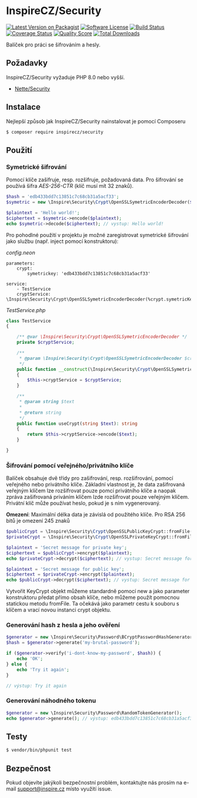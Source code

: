 # InspireCZ/Security

[![Latest Version on Packagist][ico-version]][link-packagist]
[![Software License][ico-license]](license.md)
[![Build Status][ico-travis]][link-travis]
[![Coverage Status][ico-scrutinizer]][link-scrutinizer]
[![Quality Score][ico-code-quality]][link-code-quality]
[![Total Downloads][ico-downloads]][link-downloads]

Balíček pro práci se šifrováním a hesly.

## Požadavky

InspireCZ/Security vyžaduje PHP 8.0 nebo vyšší.

- [Nette/Security](https://github.com/nette/security)

## Instalace

Nejlepší způsob jak InspireCZ/Security nainstalovat je pomocí Composeru

``` bash
$ composer require inspirecz/security
```

## Použití

### Symetrické šifrování

Pomocí klíče zašifruje, resp. rozšifruje, požadovaná data. Pro šifrování se používá šifra *AES-256-CTR* (klíč musí mít 32 znaků).

``` php
$hash = 'edb433bdd7c13851c7c68cb31a5acf33';
$symetric = new \Inspire\Security\Crypt\OpenSSLSymetricEncoderDecoder($hash);

$plaintext = 'Hello world!';
$ciphertext = $symetric->encode($plaintext);
echo $symetric->decode($ciphertext); // vystup: Hello world!
```

Pro pohodlné použití v projektu je možné zaregistrovat symetrické šifrování jako službu (např. inject pomocí konstruktoru):
 
*config.neon*

``` neon
parameters:
    crypt:
        symetrickey: 'edb433bdd7c13851c7c68cb31a5acf33' 

service:
    - TestService
    cryptService: \Inspire\Security\Crypt\OpenSSLSymetricEncoderDecoder(%crypt.symetricKey%)
```

*TestService.php*

``` php
class TestService
{

    /** @var \Inspire\Security\Crypt\OpenSSLSymetricEncoderDecoder */
    private $cryptService;

    /**
     * @param \Inspire\Security\Crypt\OpenSSLSymetricEncoderDecoder $cryptService
     */
    public function __construct(\Inspire\Security\Crypt\OpenSSLSymetricEncoderDecoder $cryptService)
    {
        $this->cryptService = $cryptService;
    }

    /**
     * @param string $text
     *
     * @return string
     */
    public function useCrypt(string $text): string
    {
        return $this->cryptService->encode($text);
    }

}
```

### Šifrování pomocí veřejného/privátního klíče

Balíček obsahuje dvě třídy pro zašifrování, resp. rozšifrování, pomocí veřejného nebo privátního klíče. Základní vlastnost je, že data zašifrovaná veřejným klíčem lze rozšifrovat pouze pomcí privátního klíče a naopak zpráva zašifrovaná priváním klíčem lzde rozšifrovat pouze veřejným klíčem. Privátní klíč může používat heslo, pokud je s ním vygenerovaný.

**Omezení**: Maximální délka data je závislá od použitého klíče. Pro RSA 256 bitů je omezení 245 znaků
 
 ``` php
$publicCrypt = \Inspire\Security\Crypt\OpenSSLPublicKeyCrypt::fromFile('public_key.pem');
$privateCrypt = \Inspire\Security\Crypt\OpenSSLPrivateKeyCrypt::fromFile('private_key.pem', 'passwordForKey');

$plaintext = 'Secret message for private key';
$ciphertext = $publicCrypt->encrypt($plaintext);
echo $privateCrypt->decrypt($ciphertext); // vystup: Secret message for private key

$plaintext = 'Secret message for public key';
$ciphertext = $privateCrypt->encrypt($plaintext);
echo $publicCrypt->decrypt($ciphertext); // vystup: Secret message for public key
 ```

Vytvořit KeyCrypt objekt můžeme standardně pomocí new a jako parameter konstruktoru předat přímo obsah klíče, nebo můžeme použít pomocnou statickou metodu fromFile. Ta očekává jako parametr cestu k souboru s klíčem a vrací novou instanci crypt objektu. 

### Generování hash z hesla a jeho ověření

``` php
$generator = new \Inspire\Security\Password\BCryptPasswordHashGenerator();
$hash = $generator->generate('my-brutal-password');

if ($generator->verify('i-dont-know-my-password', $hash)) {
    echo 'OK';
} else {
    echo 'Try it again';
}

// výstup: Try it again
```

### Generování náhodného tokenu

``` php
$generator = new \Inspire\Security\Password\RandomTokenGenerator();
echo $generator->generate(); // výstup: edb433bdd7c13851c7c68cb31a5acf33
```

## Testy

``` bash
$ vendor/bin/phpunit test
```

## Bezpečnost

Pokud objevíte jakýkoli bezpečnostní problém, kontaktujte nás prosím na e-mail support@inspire.cz místo využití issue.



[ico-version]: https://img.shields.io/packagist/v/InspireCZ/Security.svg?style=flat-square
[ico-license]: https://img.shields.io/badge/license-BSD-brightgreen.svg?style=flat-square
[ico-travis]: https://img.shields.io/travis/InspireCZ/Security/master.svg?style=flat-square
[ico-scrutinizer]: https://img.shields.io/scrutinizer/coverage/g/InspireCZ/Security.svg?style=flat-square
[ico-code-quality]: https://img.shields.io/scrutinizer/g/InspireCZ/Security.svg?style=flat-square
[ico-downloads]: https://img.shields.io/packagist/dt/InspireCZ/Security.svg?style=flat-square

[link-packagist]: https://packagist.org/packages/InspireCZ/Security
[link-travis]: https://travis-ci.org/InspireCZ/Security
[link-scrutinizer]: https://scrutinizer-ci.com/g/InspireCZ/Security/code-structure
[link-code-quality]: https://scrutinizer-ci.com/g/InspireCZ/Security
[link-downloads]: https://packagist.org/packages/InspireCZ/Security
[link-author]: https://github.com/InspireCZ
